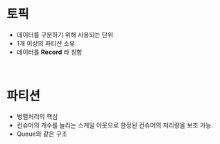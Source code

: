 # 토픽
- 데이터를 구분하기 위해 사용되는 단위
- 1개 이상의 파티션 소유
- 데이터를 **Record** 라 칭함

<br>

# 파티션
- 병렬처리의 핵심
- 컨슈머의 개수를 늘리는 스케일 아웃으로 한정된 컨슈머의 처리량을 보조 가능.
- Queue와 같은 구조
